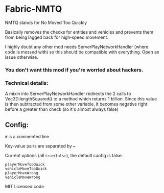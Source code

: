 # Fabric-NMTQ
NMTQ stands for No Moved Too Quickly

Basically removes the checks for entities and vehicles and prevents them from being lagged back for high-speed movement.

I highly doubt any other mod needs ServerPlayNetworkHandler (where code is messed with) so this should be compatible with everything. Open an issue otherwise.
### You don't want this mod if you're worried about hackers.

### Technical details:
A mixin into ServerPlayNetworkHandler redirects the 2 calls to Vec3D.lengthSquared() to a method which returns 1 billion. Since this value is then subtracted from some other variable, it becomes negative right before a greater than check (so it's almost always false)

## Config:
`#` is a commented line

Key-value pairs are separated by `=`

Current options (all `true`/`false`), the default config is false:

```
playerMoveTooQuick
vehicleMoveTooQuick
playerMoveWrong
vehicleMoveWrong
```

MIT Licensed code

